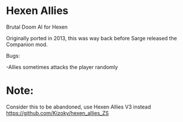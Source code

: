 # Hexen Allies
Brutal Doom AI for Hexen

Originally ported in 2013, this was way back before Sarge released the Companion mod.

Bugs:

-Allies sometimes attacks the player randomly

# Note:
Consider this to be abandoned, use Hexen Allies V3 instead https://github.com/Kizoky/hexen_allies_ZS
